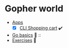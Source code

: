 # Gopher world

- [Apps](apps/)
  - [x] [CLI Shopping cart](apps/shopping-cli) :heavy_check_mark:
  
- [Go basics](basics) :book: ::
- [Exercises](exercises) :muscle: